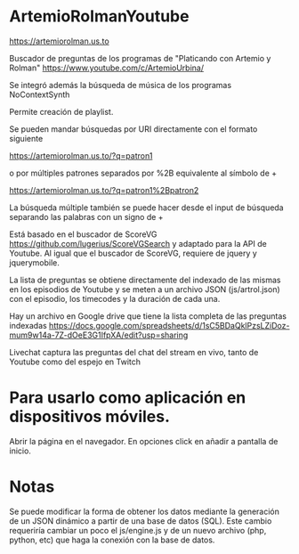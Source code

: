 # ArtemioRolmanYoutube

https://artemiorolman.us.to

Buscador de preguntas de los programas de "Platicando con Artemio y Rolman"
https://www.youtube.com/c/ArtemioUrbina/

Se integró además la búsqueda de música de los programas NoContextSynth

Permite creación de playlist.

Se pueden mandar búsquedas por URI directamente con el formato siguiente

https://artemiorolman.us.to/?q=patron1

o por múltiples patrones separados por %2B equivalente al símbolo de +

https://artemiorolman.us.to/?q=patron1%2Bpatron2

La búsqueda múltiple también se puede hacer desde el input de búsqueda separando las palabras con un signo de +

Está basado en el buscador de ScoreVG https://github.com/lugerius/ScoreVGSearch y adaptado para la API de Youtube.
Al igual que el buscador de ScoreVG, requiere de jquery y jquerymobile.

La lista de preguntas se obtiene directamente del indexado de las mismas en los episodios de Youtube y se meten a un archivo JSON (js/artrol.json) con el episodio, los timecodes y la duración de cada una.

Hay un archivo en Google drive que tiene la lista completa de las preguntas indexadas
https://docs.google.com/spreadsheets/d/1sC5BDaQklPzsLZiDoz-mum9w14a-7Z-dOeE3G1IfpXA/edit?usp=sharing

Livechat captura las preguntas del chat del stream en vivo, tanto de Youtube como del espejo en Twitch


# Para usarlo como aplicación en dispositivos móviles.

Abrir la página en el navegador. En opciones click en añadir a pantalla de inicio.

# Notas

Se puede modificar la forma de obtener los datos mediante la generación de un JSON dinámico a partir de una base de datos (SQL). Este cambio requeriría cambiar un poco el js/engine.js y de un nuevo archivo (php, python, etc) que haga la conexión con la base de datos.





